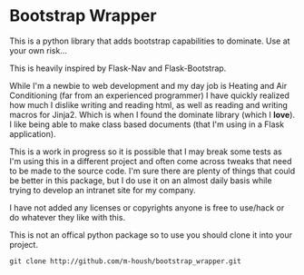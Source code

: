 # Bootstrap Wrapper

This is a python library that adds bootstrap capabilities to dominate.  Use at your own risk...  

This is heavily inspired by Flask-Nav and Flask-Bootstrap.

While I'm a newbie to web development and my day job is Heating and Air Conditioning (far from an experienced programmer) I have quickly realized how much I dislike writing and reading html, as well as reading and writing macros for Jinja2.  Which is when I found the dominate library (which I **love**).  I like being able to make class based documents (that I'm using in a Flask application).

This is a work in progress so it is possible that I may break some tests as I'm using this in a different project and often come across tweaks that need to be made to the source code.  I'm sure there are plenty of things that could be better in this package, but I do use it on an almost daily basis while trying to develop an intranet site for my company.

I have not added any licenses or copyrights anyone is free to use/hack or do whatever they like with this.

This is not an offical python package so to use you should clone it into your project.

```git clone http://github.com/m-housh/bootstrap_wrapper.git```
